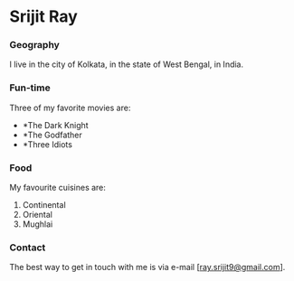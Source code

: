 # Srijit Ray

### Geography

I live in the city of Kolkata, in the state of West Bengal, in India.

### Fun-time

Three of my favorite movies are:

- *The Dark Knight
- *The Godfather 
- *Three Idiots

### Food

My favourite cuisines are:

1. Continental
2. Oriental
3. Mughlai

### Contact

The best way to get in touch with me is via e-mail [ray.srijit9@gmail.com].
